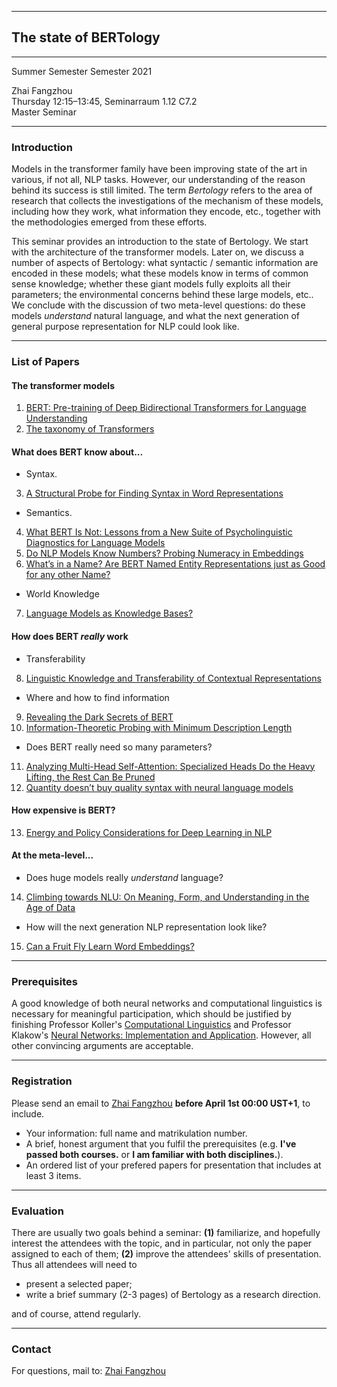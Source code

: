 
---------
## The state of BERTology
---
Summer Semester Semester 2021<br/>
<!--- [Prof. Dr. Alexander Koller](http://www.coli.uni-saarland.de/~koller/)<br/> -->
Zhai Fangzhou <br/>
Thursday 12:15–13:45, Seminarraum 1.12 C7.2<br/>
Master Seminar <br/>

---
### Introduction
Models in the transformer family have been improving state of the art in various, if not all, NLP tasks. However, our understanding of the reason behind its success is still limited. The term _Bertology_ refers to the area of research that collects the investigations of the mechanism of these models, including how they work, what information they encode, etc., together with the methodologies emerged from these efforts.

This seminar provides an introduction to the state of Bertology. We start with the architecture of the transformer models. Later on, we discuss a number of aspects of Bertology: what syntactic / semantic information are encoded in these models; what these models know in terms of common sense knowledge; whether these giant models fully exploits all their parameters; the environmental concerns behind these large models, etc.. We conclude with the discussion of two meta-level questions: do these models _understand_ natural language, and what the next generation of general purpose representation for NLP could look like.

---
### List of Papers

#### The transformer models<br/>
1. [BERT: Pre-training of Deep Bidirectional Transformers for Language Understanding](https://www.aclweb.org/anthology/N19-1423/)<br/>
2. [The taxonomy of Transformers](https://arxiv.org/pdf/2003.08271.pdf)
  
#### What does BERT know about...<br/>
- Syntax.<br/>
3. [A Structural Probe for Finding Syntax in Word Representations](https://www.aclweb.org/anthology/N19-1419/)<br/>
- Semantics.<br/>
4. [What BERT Is Not: Lessons from a New Suite of Psycholinguistic Diagnostics for Language Models](https://www.aclweb.org/anthology/2020.tacl-1.3/)<br/>
5. [Do NLP Models Know Numbers? Probing Numeracy in Embeddings](https://www.aclweb.org/anthology/D19-1534/)<br/>
6. [What’s in a Name? Are BERT Named Entity Representations just as Good for any other Name?](https://www.aclweb.org/anthology/2020.repl4nlp-1.24/)<br/>
- World Knowledge<br/>
7. [Language Models as Knowledge Bases?](https://www.aclweb.org/anthology/D19-1250/)<br/>
  
#### How does BERT _really_ work
- Transferability<br/>
8. [Linguistic Knowledge and Transferability of Contextual Representations](https://www.aclweb.org/anthology/N19-1112/)<br/>
- Where and how to find information<br/>
9. [Revealing the Dark Secrets of BERT](https://www.aclweb.org/anthology/D19-1445/)<br/>
10. [Information-Theoretic Probing with Minimum Description Length](https://www.aclweb.org/anthology/2020.emnlp-main.14.pdf)<br/>
- Does BERT really need so many parameters?<br/>
11. [Analyzing Multi-Head Self-Attention: Specialized Heads Do the Heavy Lifting, the Rest Can Be Pruned](https://www.aclweb.org/anthology/P19-1580.pdf)<br/>
12. [Quantity doesn’t buy quality syntax with neural language models](https://www.aclweb.org/anthology/D19-1592.pdf)<br/>
  
#### How expensive is BERT?<br/>
13. [Energy and Policy Considerations for Deep Learning in NLP](https://www.aclweb.org/anthology/P19-1355/)<br/>

#### At the meta-level...
- Does huge models really _understand_ language?
14. [Climbing towards NLU: On Meaning, Form, and Understanding in the Age of Data](https://www.aclweb.org/anthology/2020.acl-main.463/)
- How will the next generation NLP representation look like?
15. [Can a Fruit Fly Learn Word Embeddings?](https://openreview.net/forum?id=xfmSoxdxFCG)

---

### Prerequisites
A good knowledge of both neural networks and computational linguistics is necessary for meaningful participation, which should be justified by finishing Professor Koller's [Computational Linguistics](https://coli-saar.github.io/cl20/) and Professor Klakow's [Neural Networks: Implementation and Application](https://teaching.lsv.uni-saarland.de/nnia/). However, all other convincing arguments are acceptable. 

---

### Registration
Please send an email to [Zhai Fangzhou](mailto:thearkforyou@gmail.com) **before April 1st 00:00 UST+1**, to include.
- Your information: full name and matrikulation number.
- A brief, honest argument that you fulfil the prerequisites (e.g. **I've passed both courses.** or **I am familiar with both disciplines.**).
- An ordered list of your prefered papers for presentation that includes at least 3 items. 

---


### Evaluation
There are usually two goals behind a seminar: **(1)** familiarize, and hopefully interest the attendees with the topic, and in particular, not only the paper assigned to each of them; **(2)** improve the attendees' skills of presentation. Thus all attendees will need to 

- present a selected paper;
- write a brief summary (2-3 pages) of Bertology as a research direction.

and of course, attend regularly.

---

### Contact
For questions, mail to: [Zhai Fangzhou](mailto:thearkforyou@gmail.com)
